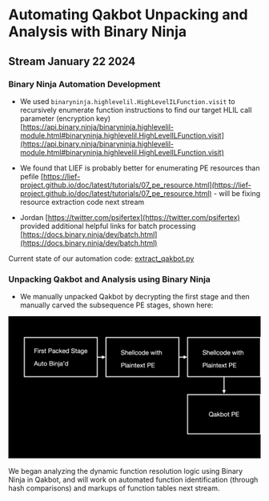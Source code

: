 # Automating Qakbot Unpacking and Analysis with Binary Ninja

## Stream January 22 2024

### Binary Ninja Automation Development

* We used `binaryninja.highlevelil.HighLevelILFunction.visit` to recursively enumerate function instructions to find our target HLIL call parameter (encryption key) [https://api.binary.ninja/binaryninja.highlevelil-module.html#binaryninja.highlevelil.HighLevelILFunction.visit](https://api.binary.ninja/binaryninja.highlevelil-module.html#binaryninja.highlevelil.HighLevelILFunction.visit)

* We found that LIEF is probably better for enumerating PE resources than pefile [https://lief-project.github.io/doc/latest/tutorials/07_pe_resource.html](https://lief-project.github.io/doc/latest/tutorials/07_pe_resource.html) - will be fixing resource extraction code next stream

* Jordan [https://twitter.com/psifertex](https://twitter.com/psifertex) provided additional helpful links for batch processing [https://docs.binary.ninja/dev/batch.html](https://docs.binary.ninja/dev/batch.html)

Current state of our automation code: [extract_qakbot.py](scripts/extract_qakbot.py)

### Unpacking Qakbot and Analysis using Binary Ninja

* We manually unpacked Qakbot by decrypting the first stage and then manually carved the subsequence PE stages, shown here:

![Unpacking Diagram](images/unpacking-diagram.001.png)

We began analyzing the dynamic function resolution logic using Binary Ninja in Qakbot, and will work on automated function identification (through hash comparisons) and markups of function tables next stream.
